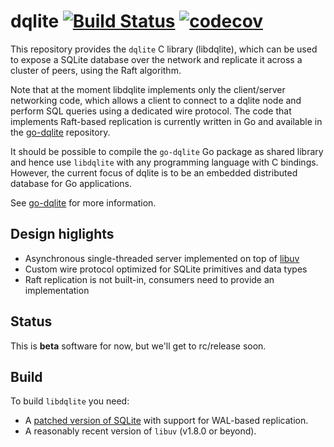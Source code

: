 dqlite [![Build Status](https://travis-ci.org/CanonicalLtd/dqlite.png)](https://travis-ci.org/CanonicalLtd/dqlite) [![codecov](https://codecov.io/gh/CanonicalLtd/dqlite/branch/master/graph/badge.svg)](https://codecov.io/gh/CanonicalLtd/dqlite)
======

This repository provides the `dqlite` C library (libdqlite), which can be used
to expose a SQLite database over the network and replicate it across a cluster
of peers, using the Raft algorithm.

Note that at the moment libdqlite implements only the client/server networking
code, which allows a client to connect to a dqlite node and perform SQL queries
using a dedicated wire protocol. The code that implements Raft-based replication
is currently written in Go and available in the [go-dqlite](/CanonicalLtd/go-dqlite/)
repository.

It should be possible to compile the ``go-dqlite`` Go package as shared library
and hence use ``libdqlite`` with any programming language with C
bindings. However, the current focus of dqlite is to be an embedded distributed
database for Go applications.

See [go-dqlite](/CanonicalLtd/go-dqlite/) for more information.

Design higlights
----------------

* Asynchronous single-threaded server implemented on top of [libuv](http://libuv.org/)
* Custom wire protocol optimized for SQLite primitives and data types
* Raft replication is not built-in, consumers need to provide an implementation

Status
------

This is **beta** software for now, but we'll get to rc/release soon.

Build
-----

To build ``libdqlite`` you need:

* A [patched version of SQLite](https://github.com/CanonicalLtd/sqlite/releases/latest)
  with support for WAL-based replication.
* A reasonably recent version of ``libuv`` (v1.8.0 or beyond).
